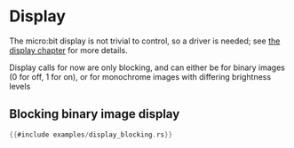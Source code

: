 # Display

The micro:bit display is not trivial to control, so a driver is needed;
see [the display chapter](display/00.00.README.html) for more details.

Display calls for now are only blocking, and can either be for binary images (0 for off, 1 for on),
or for monochrome images with differing brightness levels

## Blocking binary image display

``` rust
{{#include examples/display_blocking.rs}}
```
